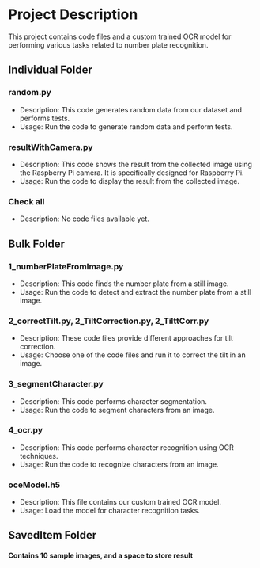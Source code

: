 # Project Description

This project contains code files and a custom trained OCR model for performing various tasks related to number plate recognition.

## Individual Folder

### random.py

- Description: This code generates random data from our dataset and performs tests.
- Usage: Run the code to generate random data and perform tests.

### resultWithCamera.py

- Description: This code shows the result from the collected image using the Raspberry Pi camera. It is specifically designed for Raspberry Pi.
- Usage: Run the code to display the result from the collected image.

### Check all

- Description: No code files available yet.

## Bulk Folder

### 1_numberPlateFromImage.py

- Description: This code finds the number plate from a still image.
- Usage: Run the code to detect and extract the number plate from a still image.

### 2_correctTilt.py, 2_TiltCorrection.py, 2_TilttCorr.py

- Description: These code files provide different approaches for tilt correction.
- Usage: Choose one of the code files and run it to correct the tilt in an image.

### 3_segmentCharacter.py

- Description: This code performs character segmentation.
- Usage: Run the code to segment characters from an image.

### 4_ocr.py

- Description: This code performs character recognition using OCR techniques.
- Usage: Run the code to recognize characters from an image.

### oceModel.h5

- Description: This file contains our custom trained OCR model.
- Usage: Load the model for character recognition tasks.

## SavedItem Folder
#### Contains 10 sample images, and a space to store result
